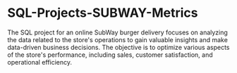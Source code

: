 # SQL-Projects-SUBWAY-Metrics
The SQL project for an online SubWay burger delivery focuses on analyzing the data related to the store's operations to gain valuable insights and make data-driven business decisions. The objective is to optimize various aspects of the store's performance, including sales, customer satisfaction, and operational efficiency.
